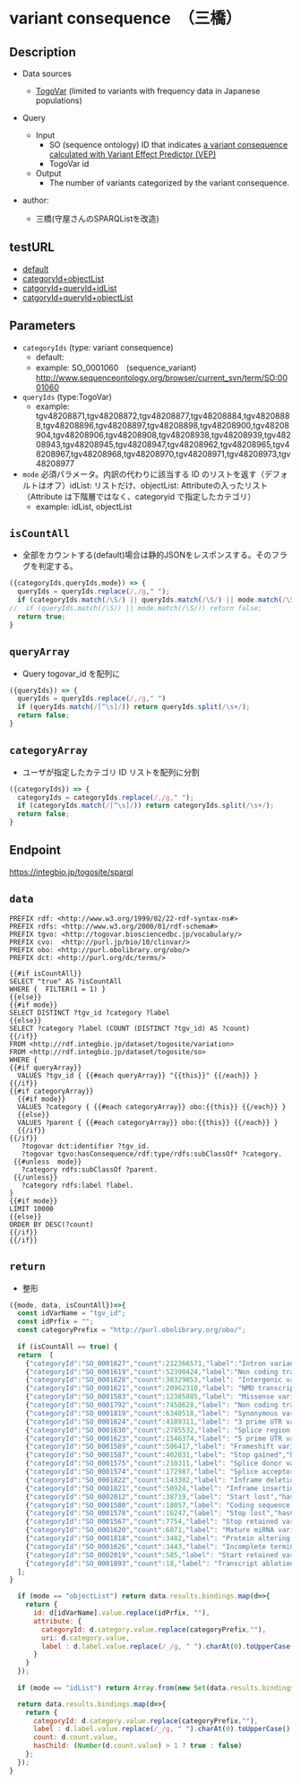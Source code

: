 # variant consequence　（三橋）

## Description

- Data sources
    -  [TogoVar](https://togovar.biosciencedbc.jp/?) (limited to variants with frequency data in Japanese populations)
- Query
    -  Input
        - SO (sequence ontology) ID that indicates [a variant consequence calculated with Variant Effect Predictor (VEP)](https://asia.ensembl.org/info/genome/variation/prediction/predicted_data.html#consequences)
        - TogoVar id
    - Output
        - The number of variants categorized by the variant consequence.

- author:
  - 三橋(守屋さんのSPARQListを改造)


 ## testURL
  - [default](https://integbio.jp/togosite/sparqlist/api/variant_consequence?categoryIds=SO_0001060&queryIds=&mode=)
  - [categoryId+objectList](https://integbio.jp/togosite/sparqlist/api/variant_consequence?categoryIds=SO_0001060&queryIds=&mode=objectList)
  - [catgoryId+queryId+idList](https://integbio.jp/togosite/sparqlist/api/variant_consequence?categoryIds=SO_0001060&queryIds=tgv48208871%2Ctgv48208872%2Ctgv48208877&mode=idList)
  - [catgoryId+queryId+objectList](https://integbio.jp/togosite/sparqlist/api/variant_consequence?categoryIds=SO_0001060&queryIds=tgv48208871%2Ctgv48208872%2Ctgv48208877&mode=objectList)

## Parameters

* `categoryIds` (type: variant consequence)
  * default: 
  * example: SO_0001060　(sequence_variant)  http://www.sequenceontology.org/browser/current_svn/term/SO:0001060
* `queryIds` (type:TogoVar)
  * example: tgv48208871,tgv48208872,tgv48208877,tgv48208884,tgv48208888,tgv48208896,tgv48208897,tgv48208898,tgv48208900,tgv48208904,tgv48208906,tgv48208908,tgv48208938,tgv48208939,tgv48208943,tgv48208945,tgv48208947,tgv48208962,tgv48208965,tgv48208967,tgv48208968,tgv48208970,tgv48208971,tgv48208973,tgv48208977
* `mode` 必須パラメータ。内訳の代わりに該当する ID のリストを返す（デフォルトはオフ）idList: リストだけ、objectList: Attributeの入ったリスト（Attribute は下階層ではなく、categoryid で指定したカテゴリ）
  * example: idList, objectList

## `isCountAll`
- 全部をカウントする(default)場合は静的JSONをレスポンスする。そのフラグを判定する。

```javascript
({categoryIds,queryIds,mode}) => {
  queryIds = queryIds.replace(/,/g," ");
  if (categoryIds.match(/\S/) || queryIds.match(/\S/) || mode.match(/\S/)) return false;
//  if (queryIds.match(/\S/) || mode.match(/\S/)) return false;
  return true;
}
```

## `queryArray`
- Query togovar_id を配列に
```javascript
({queryIds}) => {
  queryIds = queryIds.replace(/,/g," ")
  if (queryIds.match(/[^\s]/)) return queryIds.split(/\s+/);
  return false;
}
```

## `categoryArray`
- ユーザが指定したカテゴリ ID リストを配列に分割

```javascript
({categoryIds}) => {
  categoryIds = categoryIds.replace(/,/g," ");
  if (categoryIds.match(/[^\s]/)) return categoryIds.split(/\s+/);
  return false;
}
```

## Endpoint

https://integbio.jp/togosite/sparql

## `data`
```sparql
PREFIX rdf: <http://www.w3.org/1999/02/22-rdf-syntax-ns#>
PREFIX rdfs: <http://www.w3.org/2000/01/rdf-schema#>
PREFIX tgvo: <http://togovar.biosciencedbc.jp/vocabulary/>
PREFIX cvo:  <http://purl.jp/bio/10/clinvar/>
PREFIX obo: <http://purl.obolibrary.org/obo/>
PREFIX dct: <http://purl.org/dc/terms/>

{{#if isCountAll}}
SELECT "true" AS ?isCountAll
WHERE {  FILTER(1 = 1) }
{{else}}
{{#if mode}}
SELECT DISTINCT ?tgv_id ?category ?label
{{else}}
SELECT ?category ?label (COUNT (DISTINCT ?tgv_id) AS ?count) 
{{/if}}
FROM <http://rdf.integbio.jp/dataset/togosite/variation>
FROM <http://rdf.integbio.jp/dataset/togosite/so>
WHERE {  
{{#if queryArray}}
  VALUES ?tgv_id { {{#each queryArray}} "{{this}}" {{/each}} }
{{/if}}
{{#if categoryArray}}
  {{#if mode}}
  VALUES ?category { {{#each categoryArray}} obo:{{this}} {{/each}} }     
  {{else}}
  VALUES ?parent { {{#each categoryArray}} obo:{{this}} {{/each}} }
  {{/if}} 
{{/if}}
   ?togovar dct:identifier ?tgv_id.
   ?togovar tgvo:hasConsequence/rdf:type/rdfs:subClassOf* ?category.
 {{#unless  mode}}
   ?category rdfs:subClassOf ?parent.
 {{/unless}}
   ?category rdfs:label ?label.
}
{{#if mode}}
LIMIT 10000
{{else}}  
ORDER BY DESC(?count)
{{/if}}
{{/if}}
```

## `return`
- 整形
```javascript
({mode, data, isCountAll})=>{
  const idVarName = "tgv_id";
  const idPrfix = "";
  const categoryPrefix = "http://purl.obolibrary.org/obo/";
  
  if (isCountAll == true) {
  return  [
    {"categoryId":"SO_0001627","count":212366571,"label":"Intron variant","hasChild":false},
    {"categoryId":"SO_0001619","count":52390424,"label":"Non coding transcript variant","hasChild":false},
    {"categoryId":"SO_0001628","count":38329053,"label": "Intergenic variant","hasChild":false},
    {"categoryId":"SO_0001621","count":20962310,"label": "NMD transcript variant","hasChild":false},
    {"categoryId":"SO_0001583","count":12385885,"label": "Missense variant","hasChild":false},
    {"categoryId":"SO_0001792","count":7450628,"label": "Non coding transcript exon variant","hasChild":false},
    {"categoryId":"SO_0001819","count":6340518,"label": "Synonymous variant","hasChild":false},
    {"categoryId":"SO_0001624","count":4109311,"label": "3 prime UTR variant","hasChild":false},
    {"categoryId":"SO_0001630","count":2785532,"label": "Splice region variant","hasChild":false},
    {"categoryId":"SO_0001623","count":1546374,"label": "5 prime UTR variant","hasChild":false},
    {"categoryId":"SO_0001589","count":506417,"label": "Frameshift variant","hasChild":false},
    {"categoryId":"SO_0001587","count":402831,"label": "Stop gained","hasChild":false},
    {"categoryId":"SO_0001575","count":210311,"label": "Splice donor variant","hasChild":false},
    {"categoryId":"SO_0001574","count":172987,"label": "Splice acceptor variant","hasChild":false},
    {"categoryId":"SO_0001822","count":143302,"label": "Inframe deletion","hasChild":false},
    {"categoryId":"SO_0001821","count":50924,"label": "Inframe insertion","hasChild":false},
    {"categoryId":"SO_0002012","count":38719,"label": "Start lost","hasChild":false},
    {"categoryId":"SO_0001580","count":18057,"label": "Coding sequence variant","hasChild":false},
    {"categoryId":"SO_0001578","count":16247,"label": "Stop lost","hasChild":false},
    {"categoryId":"SO_0001567","count":7754,"label": "Stop retained variant","hasChild":false},
    {"categoryId":"SO_0001620","count":6871,"label": "Mature miRNA variant","hasChild":false},
    {"categoryId":"SO_0001818","count":3482,"label": "Protein altering variant","hasChild":false},
    {"categoryId":"SO_0001626","count":3443,"label": "Incomplete terminal codon variant","hasChild":false},
    {"categoryId":"SO_0002019","count":585,"label": "Start retained variant","hasChild":false},
    {"categoryId":"SO_0001893","count":18,"label": "Transcript ablation","hasChild":false}
  ];
}

  if (mode == "objectList") return data.results.bindings.map(d=>{
    return {
      id: d[idVarName].value.replace(idPrfix, ""), 
      attribute: {
        categoryId: d.category.value.replace(categoryPrefix,""),
        uri: d.category.value,
        label : d.label.value.replace(/_/g, " ").charAt(0).toUpperCase() + d.label.value.replace(/_/g, " ").slice(1)   // 先頭の１文字だけを大文字にする。
      }
    }
  });
  
  if (mode == "idList") return Array.from(new Set(data.results.bindings.map(d=>d[idVarName].value.replace(idPrfix, "")))); // unique

  return data.results.bindings.map(d=>{ 
    return {
      categoryId: d.category.value.replace(categoryPrefix,""),
      label : d.label.value.replace(/_/g, " ").charAt(0).toUpperCase() + d.label.value.replace(/_/g, " ").slice(1),   // 先頭の１文字だけを大文字にする。
      count: d.count.value,
      hasChild: (Number(d.count.value) > 1 ? true : false)
    };
  });	
}
```